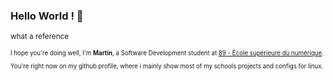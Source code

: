 ### Hello World ! 👋
<small>what a reference<small>

I hope you're doing well,
I'm **Martin**, a Software Development student at [89 - École supérieure du numérique](https://www.ecole-89.com/).

You're right now on my github profile, where i mainly show most of my schools projects and configs for linux.

<!--
**BlueBerryBB9/BlueBerryBB9** is a ✨ _special_ ✨ repository because its `README.md` (this file) appears on your GitHub profile.

Here are some ideas to get you started:

- 🔭 I’m currently working on ...
- 🌱 I’m currently learning ...
- 👯 I’m looking to collaborate on ...
- 🤔 I’m looking for help with ...
- 💬 Ask me about ...
- 📫 How to reach me: ...
- 😄 Pronouns: ...
- ⚡ Fun fact: ...
-->
